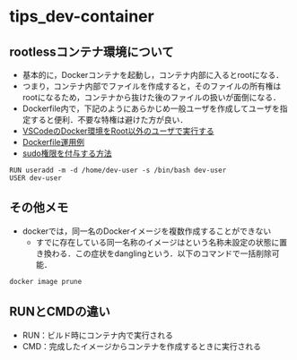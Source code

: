 # tips_dev-container

## rootlessコンテナ環境について

- 基本的に，Dockerコンテナを起動し，コンテナ内部に入るとrootになる．
- つまり，コンテナ内部でファイルを作成すると，そのファイルの所有権はrootになるため，コンテナから抜けた後のファイルの扱いが面倒になる．
- Dockerfile内で，下記のようにあらかじめ一般ユーザを作成してユーザを指定すると便利．不要な特権は避けた方が良い．
- [VSCodeのDocker環境をRoot以外のユーザで実行する](https://e-penguiner.com/vscode-developent-environment-docker-without-root/)
- [Dockerfile運用例](https://www.forcia.com/blog/002273.html)
- [sudo権限を付与する方法](https://zukucode.com/2019/06/docker-user.html)

```
RUN useradd -m -d /home/dev-user -s /bin/bash dev-user
USER dev-user
```

## その他メモ

- dockerでは，同一名のDockerイメージを複数作成することができない
  - すでに存在している同一名称のイメージは<none>という名称未設定の状態に置き換わる．この症状をdanglingという．以下のコマンドで一括削除可能．

  
```sh
docker image prune
```

## RUNとCMDの違い

- RUN：ビルド時にコンテナ内で実行される
- CMD：完成したイメージからコンテナを作成するときに実行される
